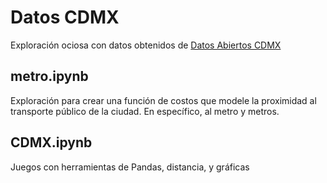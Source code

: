 # Datos CDMX
Exploración ociosa con datos obtenidos de [Datos Abiertos CDMX](https://datos.cdmx.gob.mx/pages/home/)

## metro.ipynb
Exploración para crear una función de costos que modele la proximidad al transporte público de la ciudad. En específico, al metro y metros. 

## CDMX.ipynb
Juegos con herramientas de Pandas, distancia, y gráficas
